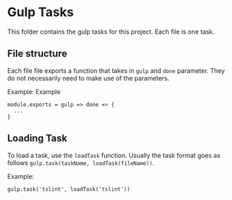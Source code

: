 # Gulp Tasks

This folder contains the gulp tasks for this project. Each file is one task.

## File structure

Each file file exports a function that takes in `gulp` and `done` parameter. They do not necessarily need to make use of the parameters.

Example: Example

```
module.exports = gulp => done => {
  ...
}
```

## Loading Task

To load a task, use the `loadTask` function. Usually the task format goes as follows
`gulp.task(taskName, loadTask(fileName))`.

Example:

```
gulp.task('tslint', loadTask('tslint'))
```
